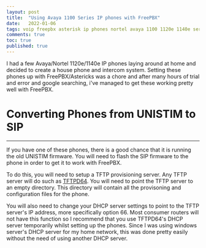 ```yaml
---
layout: post
title:  "Using Avaya 1100 Series IP phones with FreePBX"
date:   2022-01-06
tags: voip freepbx asterisk ip phones nortel avaya 1100 1120e 1140e series
comments: true
toc: true
published: true
---
```


I had a few Avaya/Nortel 1120e/1140e IP phones laying around at home and decided to create a house phone and intercom system. Setting these phones up with FreePBX/Astericks was a chore and after many hours of trial and error and google searching, i've managed to get these working pretty well with FreePBX. 

# Converting Phones from UNISTIM to SIP
---
If you have one of these phones, there is a good chance that it is running the old UNISTIM firmware. You will need to flash the SIP firmware to the phone in order to get it to work with FreePBX.

To do this, you will need to setup a TFTP provisioning server. Any TFTP server will do such as [TFTPD64](https://pjo2.github.io/tftpd64/). You will need to point the TFTP server to an empty directory. This directory will contain all the provisoning and configuration files for the phone. 

You will also need to change your DHCP server settings to point to the TFTP server's IP address, more specifically option 66. Most consumer routers will not have this function so I recommend that you use TFTPD64's DHCP server temporarily whilst setting up the phones. Since I was using windows server's DHCP server for my home network, this was done pretty easily without the need of using another DHCP server.